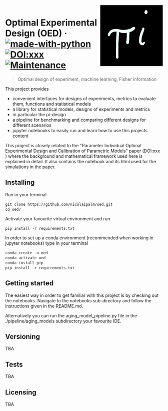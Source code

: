 <img src="./images/pi_design.jpeg" alt="Logo of the project" align="right" width="200">

# Optimal Experimental Design (OED) &middot; [![made-with-python](https://img.shields.io/badge/Made%20with-Python-1f425f.svg)](https://www.python.org/) [![DOI:xxx](https://zenodo.org/badge/DOI/xxx.svg)](https://doi.org/) [![Maintenance](https://img.shields.io/badge/Maintained%3F-yes-green.svg)]()
> Optimal design of experiment, machine learning, Fisher information

This project provides
- convenient interfaces for designs of experiments, metrics to evaluate them, functions and statistical models
- a library for statistical models, designs of experiments and metrics
- in particular the pi-design
- a pipeline for benchmarking and comparing different designs for different scenarios
- jupyter notebooks to easily run and learn how to use this projects content

This project is closely related to the "Parameter Individual Optimal
Experimental Design and Calibration of
Parametric Models" paper (DOI:xxx ) where the background and mathematical framework used here is explained in detail.
It also contains the notebook and its html used for the simulations in the paper. 

## Installing 

Run in your terminal

```shell
git clone https://github.com/nicolaipalm/oed.git
cd oed/
```

Activate your favourite virtual environment and run 
```shell
pip install -r requirements.txt
```

In order to set up a conda environment (recommended when working in jupyter notebooks) type in your terminal
```shell
conda create -n oed
conda activate oed
conda install pip
pip install -r requirements.txt
```

## Getting started

The easiest way in order to get familiar with this project is by checking out the notebooks.
Navigate to the notebooks sub-directory and follow the instructions given in the README.md.

Alternatively you can run the aging_model_pipeline.py file in the ./pipeline/aging_models subdirectory your favourite IDE.


## Versioning
TBA



## Tests
TBA



## Licensing
TBA



